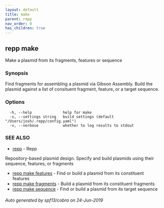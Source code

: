 ```yaml
---
layout: default
title: make
parent: repp
nav_order: 0
has_children: true
---
```

## repp make

Make a plasmid from its fragments, features or sequence

### Synopsis

Find fragments for assembling a plasmid via Gibson Assembly. Build the plasmid
against a list of consituent fragment, feature, or a target sequence.

### Options

```
  -h, --help              help for make
  -s, --settings string   build settings (default "/Users/josh/.repp/config.yaml")
  -v, --verbose           whether to log results to stdout
```

### SEE ALSO

* [repp](/)	 - Repp
	
Repository-based plasmid design. Specify and build plasmids using
their sequence, features, or fragments
* [repp make features](repp_make_features)	 - Find or build a plasmid from its constituent features
* [repp make fragments](repp_make_fragments)	 - Build a plasmid from its constituent fragments
* [repp make sequence](repp_make_sequence)	 - Find or build a plasmid from its target sequence

###### Auto generated by spf13/cobra on 24-Jun-2019
